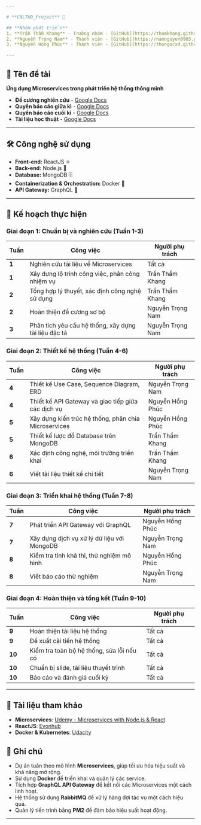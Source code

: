 ```yaml
---

# **CNLTHD_Project** 🚀  

## **Nhóm phát triển**  
1. **Trần Thẩm Khang** - Trưởng nhóm - [GitHub](https://thamkhang.github.io/)  
2. **Nguyễn Trọng Nam** - Thành viên - [GitHub](https://namnguyen0903.github.io/)    
3. **Nguyễn Hồng Phúc** - Thành viên - [GitHub](https://thongocxd.github.io/)    

---
```


## 📌 **Tên đề tài**  
**Ứng dụng Microservices trong phát triển hệ thống thông minh**  

- **Đề cương nghiên cứu** - [Google Docs](https://docs.google.com/document/d/1xA961uv5S4E4Lz6rG3oIuUuo4-5l81dp/)
- **Quyển báo cáo giữa kì** - [Google Docs](https://docs.google.com/document/d/1dIOwymlwg5DUhmBjRgpmqsOJuzkGC35DRZ3_A7DoGGE)
- **Quyển báo cáo cuối kì** - [Google Docs](https://docs.google.com/document/d/1dIOwymlwg5DUhmBjRgpmqsOJuzkGC35DRZ3_A7DoGGE)
- **Tài liệu học thuật** - [Google Docs](https://docs.google.com/document/d/1rPWh_jH4GErb_BmmITSIfTcCjxvGO5xe1k1FGABiMQY)
---

## 🛠 **Công nghệ sử dụng**  
- **Front-end:** ReactJS ⚛️  
- **Back-end:** Node.js 🚀  
- **Database:** MongoDB 🗄  
- **Containerization & Orchestration:** Docker 🐳
- **API Gateway:** GraphQL 🔗  

---

## 📅 **Kế hoạch thực hiện**  

### **Giai đoạn 1: Chuẩn bị và nghiên cứu (Tuần 1-3)**  
| **Tuần** | **Công việc** | **Người phụ trách** |
|------|---------------------------------------------|------------------|
| **1** | Nghiên cứu tài liệu về Microservices | Tất cả |
| **1** | Xây dựng lộ trình công việc, phân công nhiệm vụ | Trần Thẩm Khang |
| **2** | Tổng hợp lý thuyết, xác định công nghệ sử dụng | Trần Thẩm Khang |
| **2** | Hoàn thiện đề cương sơ bộ | Nguyễn Trọng Nam |
| **3** | Phân tích yêu cầu hệ thống, xây dựng tài liệu đặc tả | Nguyễn Trọng Nam |

### **Giai đoạn 2: Thiết kế hệ thống (Tuần 4-6)**  
| **Tuần** | **Công việc** | **Người phụ trách** |
|------|---------------------------------------------|------------------|
| **4** | Thiết kế Use Case, Sequence Diagram, ERD | Nguyễn Trọng Nam |
| **4** | Thiết kế API Gateway và giao tiếp giữa các dịch vụ | Nguyễn Hồng Phúc |
| **5** | Xây dựng kiến trúc hệ thống, phân chia Microservices | Nguyễn Hồng Phúc |
| **5** | Thiết kế lược đồ Database trên MongoDB | Trần Thẩm Khang |
| **6** | Xác định công nghệ, môi trường triển khai | Trần Thẩm Khang |
| **6** | Viết tài liệu thiết kế chi tiết | Nguyễn Trọng Nam |

### **Giai đoạn 3: Triển khai hệ thống (Tuần 7-8)**  
| **Tuần** | **Công việc** | **Người phụ trách** |
|------|---------------------------------------------|------------------|
| **7** | Phát triển API Gateway với GraphQL | Nguyễn Hồng Phúc |
| **7** | Xây dựng dịch vụ xử lý dữ liệu với MongoDB | Nguyễn Trọng Nam |
| **8** | Kiểm tra tính khả thi, thử nghiệm mô hình | Nguyễn Hồng Phúc |
| **8** | Viết báo cáo thử nghiệm | Nguyễn Trọng Nam |

### **Giai đoạn 4: Hoàn thiện và tổng kết (Tuần 9-10)**  
| **Tuần** | **Công việc** | **Người phụ trách** |
|------|---------------------------------------------|------------------|
| **9** | Hoàn thiện tài liệu hệ thống | Tất cả |
| **9** | Đề xuất cải tiến hệ thống | Tất cả |
| **10** | Kiểm tra toàn bộ hệ thống, sửa lỗi nếu có | Tất cả |
| **10** | Chuẩn bị slide, tài liệu thuyết trình | Tất cả |
| **10** | Báo cáo và đánh giá cuối kỳ | Tất cả |

---

## 📢 **Tài liệu tham khảo**  
- **Microservices**: [Udemy - Microservices with Node.js & React](https://www.udemy.com/course/microservices-with-node-js-and-react/)  
- **ReactJS**: [Evonhub](https://evonhub.dev/)  
- **Docker & Kubernetes**: [Udacity](https://www.udacity.com/dashboard)  

## 📢 **Ghi chú**  
- Dự án tuân theo mô hình **Microservices**, giúp tối ưu hóa hiệu suất và khả năng mở rộng.  
- Sử dụng **Docker** để triển khai và quản lý các service.  
- Tích hợp **GraphQL API Gateway** để kết nối các Microservices một cách linh hoạt.  
- Hệ thống sử dụng **RabbitMQ** để xử lý hàng đợi tác vụ một cách hiệu quả.  
- Quản lý tiến trình bằng **PM2** để đảm bảo hiệu suất hoạt động.  

---

